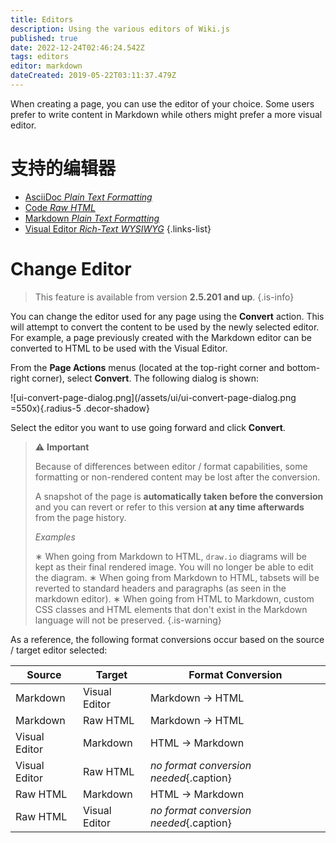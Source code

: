 ```yaml
---
title: Editors
description: Using the various editors of Wiki.js
published: true
date: 2022-12-24T02:46:24.542Z
tags: editors
editor: markdown
dateCreated: 2019-05-22T03:11:37.479Z
---
```


When creating a page, you can use the editor of your choice. Some users prefer to write content in Markdown while others might prefer a more visual editor.

# 支持的编辑器

- [AsciiDoc *Plain Text Formatting*](/editors/asciidoc) 
- [Code *Raw HTML*](/editors/code)
- [Markdown *Plain Text Formatting*](/editors/markdown)
- [Visual Editor *Rich-Text WYSIWYG*](/editors/visualeditor)
{.links-list}

# Change Editor

> This feature is available from version **2.5.201 and up**.
{.is-info}

You can change the editor used for any page using the **Convert** action. This will attempt to convert the content to be used by the newly selected editor. For example, a page previously created with the Markdown editor can be converted to HTML to be used with the Visual Editor.

From the **Page Actions** menus (located at the top-right corner and bottom-right corner), select **Convert**. The following dialog is shown:

![ui-convert-page-dialog.png](/assets/ui/ui-convert-page-dialog.png =550x){.radius-5 .decor-shadow}

Select the editor you want to use going forward and click **Convert**.

> :warning: **Important**
>
> Because of differences between editor / format capabilities, some formatting or non-rendered content may be lost after the conversion.
>
> A snapshot of the page is **automatically taken before the conversion** and you can revert or refer to this version **at any time afterwards** from the page history.
>
> _Examples_
>
> &#8727; When going from Markdown to HTML, `draw.io` diagrams will be kept as their final rendered image. You will no longer be able to edit the diagram.
> &#8727; When going from Markdown to HTML, tabsets will be reverted to standard headers and paragraphs (as seen in the markdown editor).
> &#8727; When going from HTML to Markdown, custom CSS classes and HTML elements that don't exist in the Markdown language will not be preserved.
{.is-warning}

As a reference, the following format conversions occur based on the source / target editor selected:

| Source | Target | Format Conversion
| -- | -- | -- |
| Markdown | Visual Editor | Markdown -> HTML |
| Markdown | Raw HTML | Markdown -> HTML |
| Visual Editor | Markdown | HTML -> Markdown |
| Visual Editor | Raw HTML | *no format conversion needed*{.caption} |
| Raw HTML | Markdown | HTML -> Markdown |
| Raw HTML | Visual Editor | *no format conversion needed*{.caption} |
